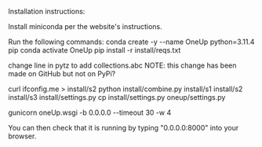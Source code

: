 Installation instructions:

Install miniconda per the website's instructions.

Run the following commands:
conda create -y --name OneUp python=3.11.4 pip
conda activate OneUp
pip install -r install/reqs.txt

change line in pytz to add collections.abc 
NOTE: this change has been made on GitHub but not on PyPi?

curl ifconfig.me > install/s2
python install/combine.py install/s1 install/s2 install/s3 install/settings.py
cp install/settings.py oneup/settings.py

gunicorn oneUp.wsgi -b 0.0.0.0 --timeout 30 -w 4

You can then check that it is running by typing "0.0.0.0:8000" into your browser.
